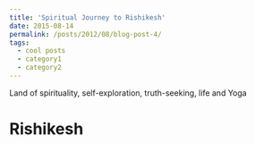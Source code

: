 ```yaml
---
title: 'Spiritual Journey to Rishikesh'
date: 2015-08-14
permalink: /posts/2012/08/blog-post-4/
tags:
  - cool posts
  - category1
  - category2
---
```


Land of spirituality, self-exploration, truth-seeking, life and Yoga

Rishikesh
======
